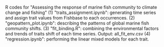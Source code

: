 R codes for "Assessing the response of marine fish community to climate change and fishing"
(1) "traits_assignment.ipynb": generating time series and assign trait values from Fishbase to each occurrences.
(2) "geopattern_plot.ipynb": describing the patterns of global marine fish community shifts.
(3) "fit_binding.R": combining the environmental factors and trends of traits shift of each time series. Output: all_fit_env.csv
(4) "regression.ipynb": performing the linear mixed models for each trait.
